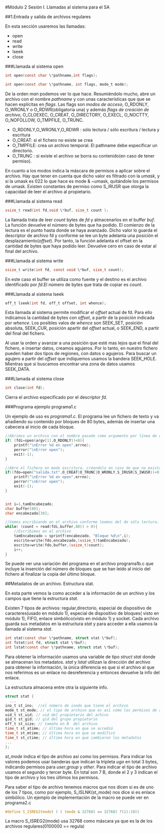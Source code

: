 #Módulo 2 Sesión I. Llamadas al sistema para el SA

##1.Entrada y salida de archivos regulares

En esta sección usaremos las llamadas:

* open
* read
* write
* lseek
* close

###Llamada al sistema open

``` c
int open(const char \*pathname,int flags);

int open(const char \*pathname, int flags, mode_t mode);

```

De la orden *man* podemos ver lo que hace. Resumiéndolo mucho, abre un archivo con el nombre *pathname* y con unas características que que se hacen explícitas en *flags*. Las flags son *modos de acceso*, O_RDONLY, O_WRONLY o O_RDWR(obligatoria una) y además *flags de creación de archivo*, O_CLOEXEC, O_CREAT, O_DIRECTORY, O_EXECL, O_NOCTTY, O_NOFOLLOW, O_TMPFILE, O_TRUNC.

* O_RDONLY,O_WRONLY,O_RDWR : sólo lectura / sólo escritura / lectura y escritura
* O_CREAT: si el fichero no existe se crea
* O_TMPFILE: crea un archivo temporal. El pathname debe especificar un directorio.
* O_TRUNC : si existe el archivo se borra su contenido(en caso de tener permiso).

En cuanto a los modos indica la máscara de permisos a aplicar sobre el archivo. Hay que tener en cuenta que dicho valor es filtrado con la *umask*, y si la umask es 022 lo que hace es mode & ~umask, quitándole los permisos de umask. Existen constantes de permiso como S_IRUSR que otorga la capacidad de leer el archivo al propietario.

###Llamada al sistema read

``` c
ssize_t read(int fd,void \*buf, size_t count );

```
La llamada trata de leer *count* bytes de *fd* y almacenarlos en el buffer *buf*. La función devuelve el número de bytes que ha podido. El comienzo de la lectura es el punto hasta donde se haya avanzado. Dicho valor lo guarda el descriptor de archivo fd y conforme se lee un byte adelanta una posición el desplazamiento(*offset*). Por tanto, la función adelanta el offset en la cantidad de bytes que haya podido leer. Devuelve cero en caso de estar al final del archivo.

###Llamada al sistema write

``` c
ssize_t write(int fd, const void \*buf, size_t count);
```
En este caso el buffer se utiliza como fuente y el destino es el archivo identificado por *fd*.El número de bytes que trata de copiar es *count*.

###Llamada al sistema lseek

``` c
off_t lseek(int fd, off_t offset, int whence);
```
Esta llamada al sistema permite modificar el *offset* actual de fd. Para ello indicamos la cantidad de bytes con *offset*, a partir de la posición indicada por *whence*. Los posibles valos de *whence* son SEEK_SET, posición absoluta, SEEK_CUR, posición apartir del *offset* actual, o SEEK_END, a partir del final del fichero.

Al usar la orden y avanzar a una posición que esté mas lejos que el final del fichero, e insertar datos, creamos agujeros. Por lo tanto, en nuestro fichero pueden haber dos tipos de regiones, con datos o agujeros. Para buscar un agujero a partir del *offset* que indiquemos usamos la bandera SEEK_HOLE. Mientras que si buscamos encontrar una zona de datos usamos SEEK_DATA.


###Llamada al sistema close

```c
int close(int fd);
```

Cierra el archivo especificado por el descriptor *fd*.


###Programa ejemplo programa1.c

Un ejemplo de uso es *programa1.c*. El programa lee un fichero de texto y va añadiendo su contenido por bloques de 80 bytes, además de insertar una cabecera al inicio de cada bloque.

```c
//Abrimos un archivo con el nombre pasado como argumento por línea de comando y decimos que solo se pueda leer.
if( (fdi=open(argv[1],O_RDONLY))<0){
	printf("\nError %d en open",errno);
	perror("\nError open");
	exit(-1);
}

//Abre el fichero en modo escritura, créandolo en caso de que no exista y borrando los datos si existe. Además indicamos que sea de lectura y escritura para el propietario
if((fdo=open("salida.txt",O_CREAT|O_TRUNC|O_WRONLY,S_IRUSR|S_IWUSR))<0){
	printf("\nError %d en open",errno);
	perror("\nError open");
	exit(-1);
}


int i=1,tamEncabezado;
char buffer[80];
char encabezado[30];

//Vamos escribiendo en el archivo conforme leemos del de sólo lectura. Al inicio de cada bloque indicamos el número de bloque.
while( (count = read(fdi,buffer,80)) > 0){
	//Escribimos en el archivo
	tamEncabezado = sprintf(encabezado, "Bloque %d\n",i);
	escrito=write(fdo,encabezado,(ssize_t)tamEncabezado);
	escrito=write(fdo,buffer,(ssize_t)count);
	i++;
}
```

Se puede ver una variación del programa en el archivo programa1b.c que incluye la inserción del número de bloques que se han leído al inicio del fichero al finalizar la copia del último bloque.

##Metadatos de un archivo. Estructura stat.

En esta parte vemos la como acceder a la información de un archivo y los campos que tiene la estructura *stat*.

Existen 7 tipos de archivos: regular,directorio, especial de dispositivo de caracteres(usado en módulo 1), especial de dispositivo de bloques( visto en módulo 1), FIFO, enlace simbólico(visto en módulo 1) y socket. Cada archivo guarda sus metadatos en la estructura *stat* y para acceder a ella usamos la llamada al sistema *stat*.

```c
int stat(const char \*pathname, struct stat \*buf);
int fstat(int fd, struct stat \*buf);
int lstat(const char \*pathname, struct stat \*buf);
```
Para obtener la información usamos una variable de tipo *struct stat* donde se almacenan los metadatos. *stat* y *lstat* utilizan la dirección del archivo para obtener la información, la única diferencia es que si el archivo al que nos referimos es un enlace no desreferencia y entonces devuelve la info del enlace.

La estructura almacena entre otra la siguiente info.
```c
struct stat {
  ...
ino_t st_ino;  //el número de inodo que tiene el archivo
mode_t st_mode; // el tipo de archivo que es así como los permisos de acceso
uid_t st_uid; // uid del propietario del achivo
gid_t st_gid; // gid del grupo propietario
off_t st_size; // tamaño en B  del archivo
time_t st_atime; // última hora en que se accedió
time_t st_mtime; // última hora en que se modificó
time_t st_ctime; // última hora en que cambiaron los metadatos
...
};
```

*st_mode* indica el tipo de archivo así como los permisos. Para indicar los valores podemos usar banderas que indican la tripleta *ugo* en total 3 bytes, indicando permisos para *user*,*group* y *other*. Para indicar el tipo de archivo usamos el segundo y tercer byte. En total son 7 B, donde el 2 y 3 indican el tipo de archivo y los tres últimos los permisos.

Para saber el tipo de archivo tenemos macros que nos dicen si es de uno de los 7 tipos, como por ejemplo, S_ISLNK(st_mode) nos dice si es enlace simbólico. Un ejemplo de implementación de la macro se puede ver en programa2.c

```c
#define S_ISREG2(mode) ( ( (mode & 32768) == 32768) ?(1):(0))
```
La macro S_ISREG2(mode) usa 32768 como máscara ya que es la de los archivos regulares(0100000 == regula)
